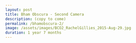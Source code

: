 ```yaml
---
layout: post
title: Bham Obscura - Second Camera
description: (copy to come)
permalink: /bhamobscura-2/
image: /assets/images/BCO2_RachelGillies_2015-Aug-29.jpg
duration: 1 year 7 months
---
```

